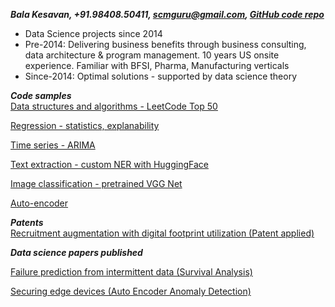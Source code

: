 ***Bala Kesavan,  +91.98408.50411,  scmguru@gmail.com, [GitHub code repo](https://github.com/balawillgetyou/dy)***

<ul><li>Data Science projects since 2014</li><li>Pre-2014: Delivering business benefits through business consulting, data architecture & program management. 10 years US onsite experience. Familiar with BFSI, Pharma, Manufacturing verticals</li><li>Since-2014: Optimal solutions - supported by data science theory</li></ul>
  
  
***Code samples***  
[Data structures and algorithms - LeetCode Top 50](https://github.com/balawillgetyou/2021/blob/main/DSA_top50LeetCode.ipynb)  
  
[Regression - statistics, explanability](https://github.com/balawillgetyou/2021/blob/main/carPrices.ipynb)  
  
[Time series - ARIMA](https://github.com/balawillgetyou/2021/blob/main/timeSeriesAnalysisRestaurantData.ipynb)  
  
[Text extraction - custom NER with HuggingFace](https://github.com/balawillgetyou/dy/blob/master/customNER.ipynb)  
  
[Image classification - pretrained VGG Net](https://github.com/balawillgetyou/dy/blob/master/StateFarmDistractedDriverDetection_FeatureExtractionVsFineTuning.ipynb)  
  
[Auto-encoder](https://github.com/balawillgetyou/2021/blob/main/anomalyDetection20210203.ipynb)   
  
  
***Patents***  
[Recruitment augmentation with digital footprint utilization (Patent applied)](https://patents.google.com/patent/US20240281767A1)  
        

***Data science papers published***  

[Failure prediction from intermittent data (Survival Analysis)](https://iopscience.iop.org/article/10.1088/1757-899X/1110/1/012017/meta)

[Securing edge devices (Auto Encoder Anomaly Detection)](https://ijiemr.org/public/uploads/paper/639661672970353.pdf)  
  
